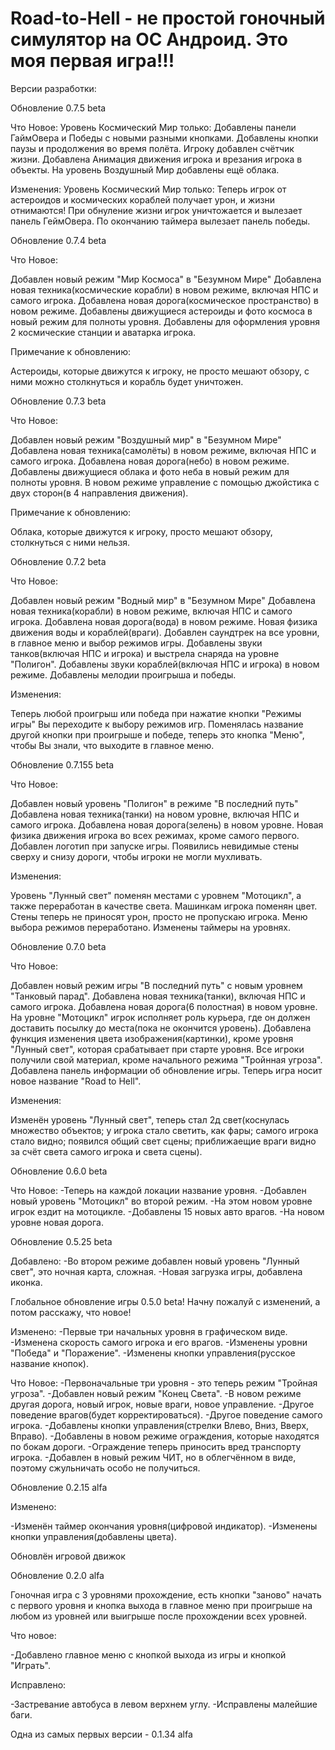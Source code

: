 # Road-to-Hell - не простой гоночный симулятор на ОС Андроид. Это моя первая игра!!!
Версии разработки:

Обновление 0.7.5 beta

Что Новое:
Уровень Космический Мир только:
Добавлены панели ГаймОвера и Победы с новыми разными кнопками.
Добавлены кнопки паузы и продолжения во время полёта.
Игроку добавлен счётчик жизни.
Добавлена Анимация движения игрока и врезания игрока в объекты.
На уровень Воздушный Мир добавлены ещё облака.

Изменения:
Уровень Космический Мир только:
Теперь игрок от астероидов и космических кораблей получает урон, и жизни отнимаются!
При обнуление жизни игрок уничтожается и вылезает панель ГеймОвера.
По окончанию таймера вылезает панель победы.  

Обновление 0.7.4 beta

Что Новое:

Добавлен новый режим "Мир Космоса" в "Безумном Мире"
Добавлена новая техника(космические корабли) в новом режиме, включая НПС и самого игрока.
Добавлена новая дорога(космическое пространство) в новом режиме.
Добавлены движущиеся астероиды и фото космоса в новый режим для полноты уровня.
Добавлены для оформления уровня 2 космические станции и аватарка игрока.


Примечание к обновлению:

Астероиды, которые движутся к игроку, не просто мешают обзору, с ними можно столкнуться и корабль будет уничтожен.

Обновление 0.7.3 beta 

Что Новое: 

Добавлен новый режим "Воздушный мир" в "Безумном Мире" 
Добавлена новая техника(самолёты) в новом режиме, включая НПС и самого игрока. 
Добавлена новая дорога(небо) в новом режиме. 
Добавлены движущиеся облака и фото неба в новый режим для полноты уровня. 
В новом режиме управление с помощью джойстика с двух сторон(в 4 направления движения). 

Примечание к обновлению: 

Облака, которые движутся к игроку, просто мешают обзору, столкнуться с ними нельзя. 

Обновление 0.7.2 beta 

Что Новое:

Добавлен новый режим "Водный мир" в "Безумном Мире"
Добавлена новая техника(корабли) в новом режиме, включая НПС и самого игрока.
Добавлена новая дорога(вода) в новом режиме.
Новая физика движения воды и кораблей(враги).
Добавлен саундтрек на все уровни, в главное меню и выбор режимов игры.
Добавлены звуки танков(включая НПС и игрока) и выстрела снаряда на уровне "Полигон".
Добавлены звуки кораблей(включая НПС и игрока) в новом режиме.
Добавлены мелодии проигрыша и победы.  

Изменения: 

Теперь любой проигрыш или победа при нажатие кнопки "Режимы игры" Вы переходите к выбору режимов игр.
Поменялась название другой кнопки при проигрыше и победе, теперь это кнопка "Меню", чтобы Вы знали,
что выходите в главное меню.

Обновление 0.7.155 beta 

Что Новое: 

Добавлен новый уровень "Полигон" в режиме "В последний путь" 
Добавлена новая техника(танки) на новом уровне, включая НПС и самого игрока. 
Добавлена новая дорога(зелень) в новом уровне. 
Новая физика движения игрока во всех режимах, кроме самого первого. 
Добавлен логотип при запуске игры. 
Появились невидимые стены сверху и снизу дороги, чтобы игроки не могли мухливать. 

Изменения: 

Уровень "Лунный свет" поменян местами с уровнем "Мотоцикл", а также переработан в качестве света. 
Машинкам игрока поменян цвет. 
Стены теперь не приносят урон, просто не пропускаю игрока. 
Меню выбора режимов переработано. 
Изменены таймеры на уровнях.

Обновление 0.7.0 beta 

Что Новое:

Добавлен новый режим игры "В последний путь" с новым уровнем "Танковый парад".
Добавлена новая техника(танки), включая НПС и самого игрока.
Добавлена новая дорога(6 полостная) в новом уровне.
На уровне "Мотоцикл" игрок исполняет роль курьера, где он должен доставить посылку до места(пока не окончится уровень).
Добавлена функция изменения цвета изображения(картинки), кроме уровня "Лунный свет", которая срабатывает при старте уровня.
Все игроки получили свой материал, кроме начального режима "Тройнная угроза".
Добавлена панель информации об обновление игры.
Теперь игра носит новое название "Road to Hell".

Изменения:

Изменён уровень "Лунный свет", теперь стал 2д свет(коснулась множество объектов; у игрока стало светить, как фары;
самого игрока стало видно; появился общий свет сцены; приближаещие враги видно за счёт света самого игрока и света сцены).

Обновление 0.6.0 beta

Что Новое:
-Теперь на каждой локации название уровня.
-Добавлен новый уровень "Мотоцикл" во второй режим.
-На этом новом уровне игрок ездит на мотоцикле.
-Добавлены 15 новых авто врагов.
-На новом уровне новая дорога.

Обновление 0.5.25 beta

Добавлено:
-Во втором режиме добавлен новый уровень "Лунный свет", это ночная карта, сложная.
-Новая загрузка игры, добавлена иконка.

Глобальное обновление игры 0.5.0 beta!
Начну пожалуй с изменений, а потом расскажу, что новое!

Изменено:
-Первые три начальных уровня в графическом виде.
-Изменена скорость самого игрока и его врагов.
-Изменены уровни "Победа" и "Поражение".
-Изменены кнопки управления(русское название кнопок).

Что Новое:
-Первоначальные три уровня - это теперь режим "Тройная угроза".
-Добавлен новый режим "Конец Света".
-В новом режиме другая дорога, новый игрок, новые враги, новое управление.
-Другое поведение врагов(будет корректироваться).
-Другое поведение самого игрока.
-Добавлены кнопки управления(стрелки Влево, Вниз, Вверх, Вправо).
-Добавлены в новом режиме ограждения, которые находятся по бокам дороги.
-Ограждение теперь приносить вред транспорту игрока.
-Добавлен в новый режим ЧИТ, но в облегчённом в виде, поэтому сжульничать особо не получиться.

Обновление 0.2.15 alfa

Изменено:

-Изменён таймер окончания уровня(цифровой индикатор).
-Изменены кнопки управления(добавлены цвета).

Обновлён игровой движок

Обновление 0.2.0 alfa 

Гоночная игра с 3 уровнями прохождение, есть кнопки "заново" начать с первого уровня и кнопка выхода в главное меню при проигрыше на любом из уровней или выигрыше после прохождении всех уровней.

Что новое:

-Добавлено главное меню с кнопкой выхода из игры и кнопкой "Играть".

Исправлено:

-Застревание автобуса в левом верхнем углу.
-Исправлены малейшие баги.

Одна из самых первых версии - 0.1.34 alfa
